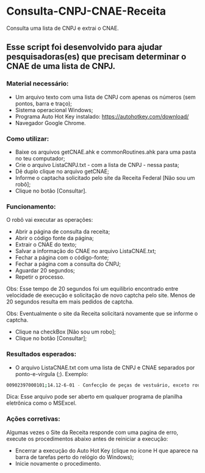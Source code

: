 # Consulta-CNPJ-CNAE-Receita
Consulta uma lista de CNPJ e extrai o CNAE.

## Esse script foi desenvolvido para ajudar pesquisadoras(es) que precisam determinar o CNAE de uma lista de CNPJ.

### Material necessário:
* Um arquivo texto com uma lista de CNPJ com apenas os números (sem pontos, barra e traço);
* Sistema operacional Windows;
* Programa Auto Hot Key instalado:
https://autohotkey.com/download/
* Navegador Google Chrome.

### Como utilizar:
* Baixe os arquivos getCNAE.ahk e commonRoutines.ahk para uma pasta no teu computador;
* Crie o arquivo ListaCNPJ.txt - com a lista de CNPJ - nessa pasta;
* Dê duplo clique no arquivo getCNAE;
* Informe o captacha solicitado pelo site da Receita Federal [Não sou um robô];
* Clique no botão [Consultar].

### Funcionamento:
O robô vai executar as operações:
* Abrir a página de consulta da receita;
* Abrir o código fonte da página;
* Extrair o CNAE do texto;
* Salvar a informação do CNAE no arquivo ListaCNAE.txt;
* Fechar a página com o código-fonte;
* Fechar a página com a consulta do CNPJ;
* Aguardar 20 segundos;
* Repetir o processo.

Obs: Esse tempo de 20 segundos foi um equilibrio encontrado entre velocidade de execução e solicitação de novo captcha pelo site. Menos de 20 segundos resulta em mais pedidos de captcha.

Obs: Eventualmente o site da Receita solicitará novamente que se informe o captcha.
* Clique na checkBox [Não sou um robo];
* Clique no botão [Consultar];

### Resultados esperados:
* O arquivo ListaCNAE.txt com uma lista de CNPJ e CNAE separados por ponto-e-vírgula (;). Exemplo:
```sh
00902397000101;14.12-6-01 - Confecção de peças de vestuário, exceto roupas íntimas e as confeccionadas sob medida
```
Dica: Esse arquivo pode ser aberto em qualquer programa de planilha eletrônica como o MSExcel.

### Ações corretivas:
Algumas vezes o Site da Receita responde com uma pagina de erro, execute os procedimentos abaixo antes de reiniciar a execução:
* Encerrar a execução do Auto Hot Key (clique no ícone H que aparece na barra de tarefas perto do relógio do Windows);
* Inicie novamente o procedimento.
